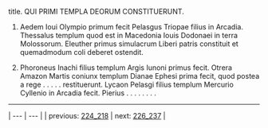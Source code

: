 title. QUI PRIMI TEMPLA DEORUM CONSTITUERUNT.



1. Aedem Ioui Olympio primum fecit Pelasgus Triopae filius in Arcadia. Thessalus templum quod est in Macedonia Iouis Dodonaei in terra Molossorum. Eleuther primus simulacrum Liberi patris constituit et quemadmodum coli deberet ostendit.



2. Phoroneus Inachi filius templum Argis Iunoni primus fecit. Otrera Amazon Martis coniunx templum Dianae Ephesi prima fecit, quod postea a rege . . . . . restituerunt. Lycaon Pelasgi filius templum Mercurio Cyllenio in Arcadia fecit. Pierius . . . . . . . .



---

| --- | --- |
| previous: [224_218](../224_218/) | next: [226_237](../226_237/) |